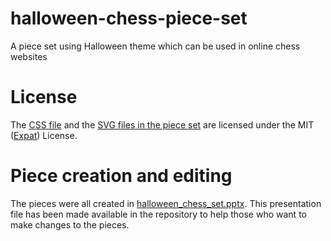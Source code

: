 # halloween-chess-piece-set
A piece set using Halloween theme which can be used in online chess websites

# License
The [CSS file](https://github.com/BurraAbhishek/halloween-chess-piece-set/blob/main/halloween.css) and the [SVG files in the piece set](https://github.com/BurraAbhishek/halloween-chess-piece-set/tree/main/halloween) are licensed under the MIT ([Expat](https://directory.fsf.org/wiki/License:Expat)) License.

# Piece creation and editing
The pieces were all created in [halloween_chess_set.pptx](https://github.com/BurraAbhishek/halloween-chess-piece-set/blob/main/halloween_chess_set.pptx). This presentation file has been made available in the repository to help those who want to make changes to the pieces.
